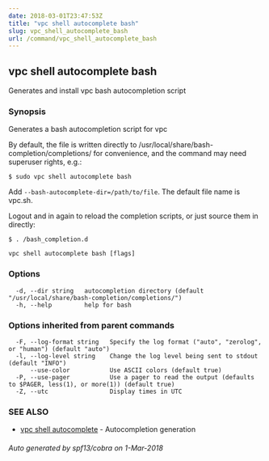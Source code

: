 ```yaml
---
date: 2018-03-01T23:47:53Z
title: "vpc shell autocomplete bash"
slug: vpc_shell_autocomplete_bash
url: /command/vpc_shell_autocomplete_bash
---
```

## vpc shell autocomplete bash

Generates and install vpc bash autocompletion script

### Synopsis


Generates a bash autocompletion script for vpc

By default, the file is written directly to /usr/local/share/bash-completion/completions/
for convenience, and the command may need superuser rights, e.g.:

	$ sudo vpc shell autocomplete bash

Add `--bash-autocomplete-dir=/path/to/file`. The default file name
is vpc.sh.

Logout and in again to reload the completion scripts,
or just source them in directly:

	$ . /bash_completion.d

```
vpc shell autocomplete bash [flags]
```

### Options

```
  -d, --dir string   autocompletion directory (default "/usr/local/share/bash-completion/completions/")
  -h, --help         help for bash
```

### Options inherited from parent commands

```
  -F, --log-format string   Specify the log format ("auto", "zerolog", or "human") (default "auto")
  -l, --log-level string    Change the log level being sent to stdout (default "INFO")
      --use-color           Use ASCII colors (default true)
  -P, --use-pager           Use a pager to read the output (defaults to $PAGER, less(1), or more(1)) (default true)
  -Z, --utc                 Display times in UTC
```

### SEE ALSO
* [vpc shell autocomplete](/command/vpc_shell_autocomplete)	 - Autocompletion generation

###### Auto generated by spf13/cobra on 1-Mar-2018
